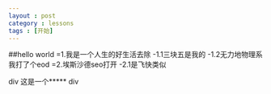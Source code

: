 ```yaml
---
layout : post
category : lessons
tags : [开始]
---
```


##hello world
=1.我是一个人生的好生活去除
-1.1三块五是我的
-1.2无力地物理系我打了个eod
=2.埃斯沙德seo打开
-2.1是飞快类似

 div 
这是一个*****
 div 